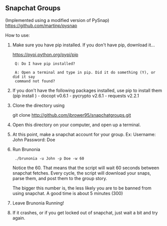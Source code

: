 Snapchat Groups
----------------
(Implemented using a modified version of PySnap)
https://github.com/martinp/pysnap



How to use:

1. Make sure you have pip installed. If you don't have pip, download it...
    
    https://pypi.python.org/pypi/pip

        Q: Do I have pip installed? 
        
        A: Open a terminal and type in pip. Did it do something (Y), or did it say
        command not found?


2. If you don't have the following packages installed, use pip to install them
    (pip install <packagename>)
        - docopt                    v0.6.1
        - pycrypto                   v2.6.1
        - requests                  v2.2.1

3. Clone the directory using
    
    git clone http://github.com/jbrower95/snapchatgroups.git

4. Open this directory on your computer, and open up a terminal.
5. At this point, make a snapchat account for your group.
        Ex:
            Username: John
            Password: Doe
6. Run Brunonia

        ./brunonia -u John -p Doe -w 60

    Notice the 60. That means that the script will wait 60 seconds between
    snapchat fetches. Every cycle, the script will download your snaps, parse them,
    and post them to the group story.

    The bigger this number is, the less likely you are to be banned from using
    snapchat. A good time is about 5 minutes (300)

7. Leave Brunonia Running!

8. If it crashes, or if you get locked out of snapchat, just wait a bit and try again.

